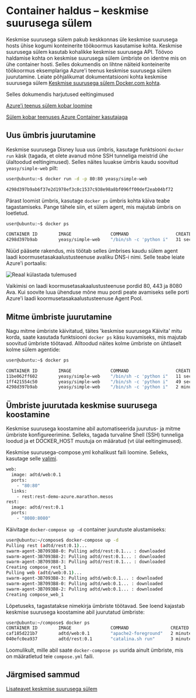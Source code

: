 <properties
   pageTitle="Azure'i teenus container haldus – keskmise suurusega sülem | Microsoft Azure'i"
   description="Keskmise suurusega sülem teenuses Azure Container ümbriste juurutamine"
   services="container-service"
   documentationCenter=""
   authors="neilpeterson"
   manager="timlt"
   editor=""
   tags="acs, azure-container-service"
   keywords="Keskmise suurusega, ümbriste, mikro-teenuste Mesos, Azure"/>

<tags
   ms.service="container-service"
   ms.devlang="na"
   ms.topic="get-started-article"
   ms.tgt_pltfrm="na"
   ms.workload="na"
   ms.date="09/13/2016"
   ms.author="timlt"/>

# <a name="container-management-with-docker-swarm"></a>Container haldus – keskmise suurusega sülem

Keskmise suurusega sülem pakub keskkonnas üle keskmise suurusega hosts ühise kogumi konteinerite töökoormus kasutamise kohta. Keskmise suurusega sülem kasutab kohalikke keskmise suurusega API. Töövoo haldamise kohta on keskmise suurusega sülem ümbriste on identne mis on ühe container hosti. Selles dokumendis on lihtne näiteid konteinerite töökoormus eksemplariga Azure'i teenus keskmise suurusega sülem juurutamine. Leiate põhjalikumat dokumentatsiooni kohta keskmise suurusega sülem [Keskmise suurusega sülem Docker.com kohta](https://docs.docker.com/swarm/).

Selles dokumendis harjutused eeltingimused

[Azure'i teenus sülem kobar loomine](container-service-deployment.md)

[Sülem kobar teenuses Azure Container kasutajaga](container-service-connect.md)

## <a name="deploy-a-new-container"></a>Uus ümbris juurutamine

Keskmise suurusega Disney luua uus ümbris, kasutage funktsiooni `docker run` käsk (tagada, et olete avanud mõne SSH tunneliga meistrid ühe ülaltoodud eeltingimused). Selles näites luuakse ümbris kaudu soovitud `yeasy/simple-web` pilt:


```bash
user@ubuntu:~$ docker run -d -p 80:80 yeasy/simple-web

4298d397b9ab6f37e2d1978ef3c8c1537c938e98a8bf096ff00def2eab04bf72
```

Pärast loomist ümbris, kasutage `docker ps` ümbris kohta käiva teabe tagastamiseks. Pange tähele siin, et sülem agent, mis majutab ümbris on loetletud.


```bash
user@ubuntu:~$ docker ps

CONTAINER ID        IMAGE               COMMAND                  CREATED             STATUS              PORTS                 NAMES
4298d397b9ab        yeasy/simple-web    "/bin/sh -c 'python i"   31 seconds ago      Up 9 seconds        10.0.0.5:80->80/tcp   swarm-agent-34A73819-1/happy_allen
```  

Nüüd pääsete rakendus, mis töötab selles ümbrises kaudu sülem agent laadi koormusetasakaalustusteenuse avaliku DNS-i nimi. Selle teabe leiate Azure'i portaalis:  


![Reaal külastada tulemused](media/real-visit.jpg)  

Vaikimisi on laadi koormusetasakaalustusteenuse pordid 80, 443 ja 8080 Ava. Kui soovite luua ühenduse mõne muu pordi peate avamiseks selle porti Azure'i laadi koormusetasakaalustusteenuse Agent Pool.

## <a name="deploy-multiple-containers"></a>Mitme ümbriste juurutamine

Nagu mitme ümbriste käivitatud, täites 'keskmise suurusega Käivita' mitu korda, saate kasutada funktsiooni `docker ps` käsu kuvamiseks, mis majutab soovitud ümbriste töötavad. Alltoodud näites kolme ümbriste on ühtlaselt kolme sülem agentide:  


```bash
user@ubuntu:~$ docker ps

CONTAINER ID        IMAGE               COMMAND                  CREATED             STATUS              PORTS                 NAMES
11be062ff602        yeasy/simple-web    "/bin/sh -c 'python i"   11 seconds ago      Up 10 seconds       10.0.0.6:83->80/tcp   swarm-agent-34A73819-2/clever_banach
1ff421554c50        yeasy/simple-web    "/bin/sh -c 'python i"   49 seconds ago      Up 48 seconds       10.0.0.4:82->80/tcp   swarm-agent-34A73819-0/stupefied_ride
4298d397b9ab        yeasy/simple-web    "/bin/sh -c 'python i"   2 minutes ago       Up 2 minutes        10.0.0.5:80->80/tcp   swarm-agent-34A73819-1/happy_allen
```  

## <a name="deploy-containers-by-using-docker-compose"></a>Ümbriste juurutada keskmise suurusega koostamine

Keskmise suurusega koostamine abil automatiseerida juurutus- ja mitme ümbriste konfigureerimine. Selleks, tagada turvaline Shell (SSH) tunneliga loodud ja et DOCKER_HOST muutuja on määratud (vt ülal eeltingimused).

Keskmise suurusega-compose.yml kohalikust faili loomine. Selleks, kasutage selle [valimi](https://raw.githubusercontent.com/rgardler/AzureDevTestDeploy/master/docker-compose.yml).

```bash
web:
  image: adtd/web:0.1
  ports:
    - "80:80"
  links:
    - rest:rest-demo-azure.marathon.mesos
rest:
  image: adtd/rest:0.1
  ports:
    - "8080:8080"

```

Käivitage `docker-compose up -d` container juurutuste alustamiseks:


```bash
user@ubuntu:~/compose$ docker-compose up -d
Pulling rest (adtd/rest:0.1)...
swarm-agent-3B7093B8-0: Pulling adtd/rest:0.1... : downloaded
swarm-agent-3B7093B8-2: Pulling adtd/rest:0.1... : downloaded
swarm-agent-3B7093B8-3: Pulling adtd/rest:0.1... : downloaded
Creating compose_rest_1
Pulling web (adtd/web:0.1)...
swarm-agent-3B7093B8-3: Pulling adtd/web:0.1... : downloaded
swarm-agent-3B7093B8-0: Pulling adtd/web:0.1... : downloaded
swarm-agent-3B7093B8-2: Pulling adtd/web:0.1... : downloaded
Creating compose_web_1
```

Lõpetuseks, tagastatakse nimekirja ümbriste töötavad. See loend kajastab keskmise suurusega koostamine abil juurutatud ümbriste:


```bash
user@ubuntu:~/compose$ docker ps
CONTAINER ID        IMAGE               COMMAND                CREATED             STATUS              PORTS                     NAMES
caf185d221b7        adtd/web:0.1        "apache2-foreground"   2 minutes ago       Up About a minute   10.0.0.4:80->80/tcp       swarm-agent-3B7093B8-0/compose_web_1
040efc0ea937        adtd/rest:0.1       "catalina.sh run"      3 minutes ago       Up 2 minutes        10.0.0.4:8080->8080/tcp   swarm-agent-3B7093B8-0/compose_rest_1
```

Loomulikult, mille abil saate `docker-compose ps` uurida ainult ümbriste, mis on määratletud teie `compose.yml` faili.

## <a name="next-steps"></a>Järgmised sammud

[Lisateavet keskmise suurusega sülem](https://docs.docker.com/swarm/)
